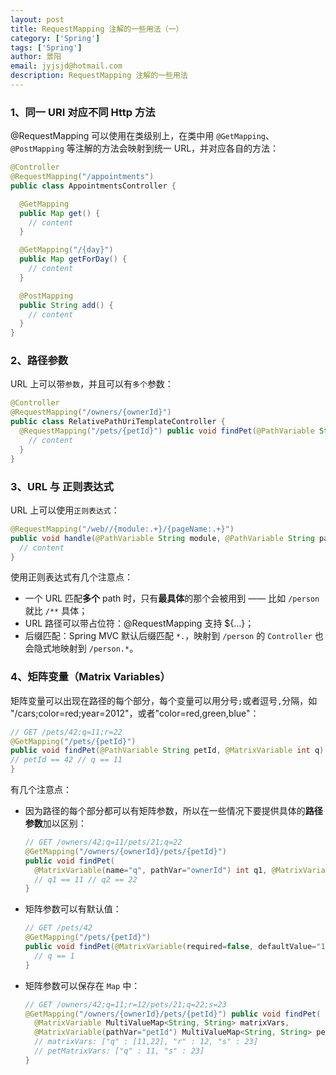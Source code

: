 ```yaml
---
layout: post
title: RequestMapping 注解的一些用法（一）
category: ['Spring']
tags: ['Spring']
author: 景阳
email: jyjsjd@hotmail.com
description: RequestMapping 注解的一些用法
---
```


### 1、同一 URI 对应不同 Http 方法
@RequestMapping 可以使用在类级别上，在类中用 `@GetMapping`、`@PostMapping` 等注解的方法会映射到统一 URL，并对应各自的方法：

```java
@Controller
@RequestMapping("/appointments")
public class AppointmentsController {

  @GetMapping
  public Map get() {
    // content
  }

  @GetMapping("/{day}")
  public Map getForDay() {
    // content
  }

  @PostMapping
  public String add() {
    // content
  }
}
```
### 2、路径参数
URL 上可以带`参数`，并且可以有`多个`参数：

```java
@Controller
@RequestMapping("/owners/{ownerId}")
public class RelativePathUriTemplateController {
  @RequestMapping("/pets/{petId}") public void findPet(@PathVariable String ownerId, @PathVariable String petId, Model model) {
    // content
  }
}
```

### 3、URL 与 正则表达式
URL 上可以使用`正则表达式`：

```java
@RequestMapping("/web//{module:.+}/{pageName:.+}") 
public void handle(@PathVariable String module, @PathVariable String pageName) { 
  // content  
}
```

使用正则表达式有几个注意点：
* 一个 URL 匹配**多个** path 时，只有**最具体**的那个会被用到 —— 比如 `/person` 就比 `/**` 具体；
* URL 路径可以带占位符：@RequestMapping 支持 ${…}；
* 后缀匹配：Spring MVC 默认后缀匹配 `*.`，映射到 `/person` 的 `Controller` 也会隐式地映射到 `/person.*`。


### 4、矩阵变量（Matrix Variables）
矩阵变量可以出现在路径的每个部分，每个变量可以用分号`;`或者逗号`,`分隔，如 "/cars;color=red;year=2012"，或者"color=red,green,blue"：

```java
// GET /pets/42;q=11;r=22
@GetMapping("/pets/{petId}") 
public void findPet(@PathVariable String petId, @MatrixVariable int q) {
// petId == 42 // q == 11
}
```

有几个注意点：
* 因为路径的每个部分都可以有矩阵参数，所以在一些情况下要提供具体的**路径参数**加以区别：

  ```java
  // GET /owners/42;q=11/pets/21;q=22
  @GetMapping("/owners/{ownerId}/pets/{petId}") 
  public void findPet(
    @MatrixVariable(name="q", pathVar="ownerId") int q1, @MatrixVariable(name="q", pathVar="petId") int q2) {
    // q1 == 11 // q2 == 22
  }
  ```

* 矩阵参数可以有默认值：

  ```java
  // GET /pets/42
  @GetMapping("/pets/{petId}") 
  public void findPet(@MatrixVariable(required=false, defaultValue="1") int q) {
    // q == 1
  }
  ```

* 矩阵参数可以保存在 `Map` 中：

  ```java
  // GET /owners/42;q=11;r=12/pets/21;q=22;s=23
  @GetMapping("/owners/{ownerId}/pets/{petId}") public void findPet(
    @MatrixVariable MultiValueMap<String, String> matrixVars, 
    @MatrixVariable(pathVar="petId") MultiValueMap<String, String> petMatrixVars) {
    // matrixVars: ["q" : [11,22], "r" : 12, "s" : 23] 
    // petMatrixVars: ["q" : 11, "s" : 23]
  }
  ```
